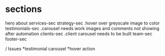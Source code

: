 # sections

<!-- use n-p-m start -->

hero
about
services-sec
strategy-sec
.hover over greyscale image to color
testimonials-sec
.carousel needs work images and comments not showing after automation
clients-sec
.client carousel needs to be built
team-sec
footer-sec

/ Issues
*testimonial carousel
*hover action
